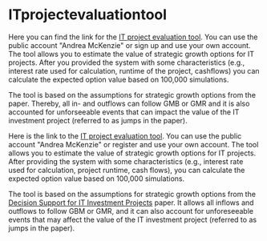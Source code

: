 # ITprojectevaluationtool
Here you can find the link for the [IT project evaluation tool](https://personal-2u8rb8tg.outsystemscloud.com/ITInvestmentprojectEvaluation/Login).
You can use the public account "Andrea McKenzie" or sign up and use your own account. 
The tool allows you to estimate the value of strategic growth options for IT projects. After you provided the system with some characteristics (e.g., interest rate used for calculation, runtime of the project, cashflows) you can calculate the expected option value based on 100,000 simulations. 

The tool is based on the assumptions for strategic growth options from the paper. Thereby, all in- and outflows can follow GMB or GMR and it is also accounted for unforseeable events that can impact the value of the IT investment project (referred to as jumps in the paper). 




Here is the link to the [IT project evaluation tool](https://personal-2u8rb8tg.outsystemscloud.com/ITInvestmentprojectEvaluation/Login). You can use the public account "Andrea McKenzie" or register and use your own account. The tool allows you to estimate the value of strategic growth options for IT projects. After providing the system with some characteristics (e.g., interest rate used for calculation, project runtime, cash flows), you can calculate the expected option value based on 100,000 simulations.

The tool is based on the assumptions for strategic growth options from the [Decision Support for IT Investment Projects](https://link.springer.com/article/10.1007/s12599-016-0423-7) paper. It allows all inflows and outflows to follow GBM or GMR, and it can also account for unforeseeable events that may affect the value of the IT investment project (referred to as jumps in the paper).
